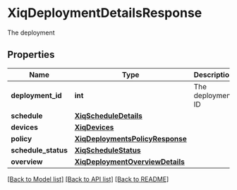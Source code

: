 # XiqDeploymentDetailsResponse

The deployment
## Properties
Name | Type | Description | Notes
------------ | ------------- | ------------- | -------------
**deployment_id** | **int** | The deployment ID | [optional] 
**schedule** | [**XiqScheduleDetails**](XiqScheduleDetails.md) |  | [optional] 
**devices** | [**XiqDevices**](XiqDevices.md) |  | [optional] 
**policy** | [**XiqDeploymentsPolicyResponse**](XiqDeploymentsPolicyResponse.md) |  | [optional] 
**schedule_status** | [**XiqScheduleStatus**](XiqScheduleStatus.md) |  | [optional] 
**overview** | [**XiqDeploymentOverviewDetails**](XiqDeploymentOverviewDetails.md) |  | [optional] 

[[Back to Model list]](../README.md#documentation-for-models) [[Back to API list]](../README.md#documentation-for-api-endpoints) [[Back to README]](../README.md)


